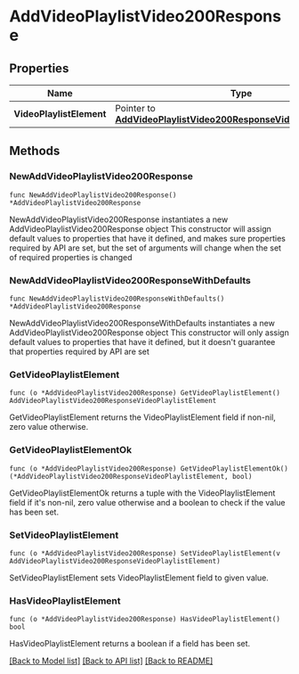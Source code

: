 # AddVideoPlaylistVideo200Response

## Properties

Name | Type | Description | Notes
------------ | ------------- | ------------- | -------------
**VideoPlaylistElement** | Pointer to [**AddVideoPlaylistVideo200ResponseVideoPlaylistElement**](AddVideoPlaylistVideo200ResponseVideoPlaylistElement.md) |  | [optional] 

## Methods

### NewAddVideoPlaylistVideo200Response

`func NewAddVideoPlaylistVideo200Response() *AddVideoPlaylistVideo200Response`

NewAddVideoPlaylistVideo200Response instantiates a new AddVideoPlaylistVideo200Response object
This constructor will assign default values to properties that have it defined,
and makes sure properties required by API are set, but the set of arguments
will change when the set of required properties is changed

### NewAddVideoPlaylistVideo200ResponseWithDefaults

`func NewAddVideoPlaylistVideo200ResponseWithDefaults() *AddVideoPlaylistVideo200Response`

NewAddVideoPlaylistVideo200ResponseWithDefaults instantiates a new AddVideoPlaylistVideo200Response object
This constructor will only assign default values to properties that have it defined,
but it doesn't guarantee that properties required by API are set

### GetVideoPlaylistElement

`func (o *AddVideoPlaylistVideo200Response) GetVideoPlaylistElement() AddVideoPlaylistVideo200ResponseVideoPlaylistElement`

GetVideoPlaylistElement returns the VideoPlaylistElement field if non-nil, zero value otherwise.

### GetVideoPlaylistElementOk

`func (o *AddVideoPlaylistVideo200Response) GetVideoPlaylistElementOk() (*AddVideoPlaylistVideo200ResponseVideoPlaylistElement, bool)`

GetVideoPlaylistElementOk returns a tuple with the VideoPlaylistElement field if it's non-nil, zero value otherwise
and a boolean to check if the value has been set.

### SetVideoPlaylistElement

`func (o *AddVideoPlaylistVideo200Response) SetVideoPlaylistElement(v AddVideoPlaylistVideo200ResponseVideoPlaylistElement)`

SetVideoPlaylistElement sets VideoPlaylistElement field to given value.

### HasVideoPlaylistElement

`func (o *AddVideoPlaylistVideo200Response) HasVideoPlaylistElement() bool`

HasVideoPlaylistElement returns a boolean if a field has been set.


[[Back to Model list]](../README.md#documentation-for-models) [[Back to API list]](../README.md#documentation-for-api-endpoints) [[Back to README]](../README.md)


